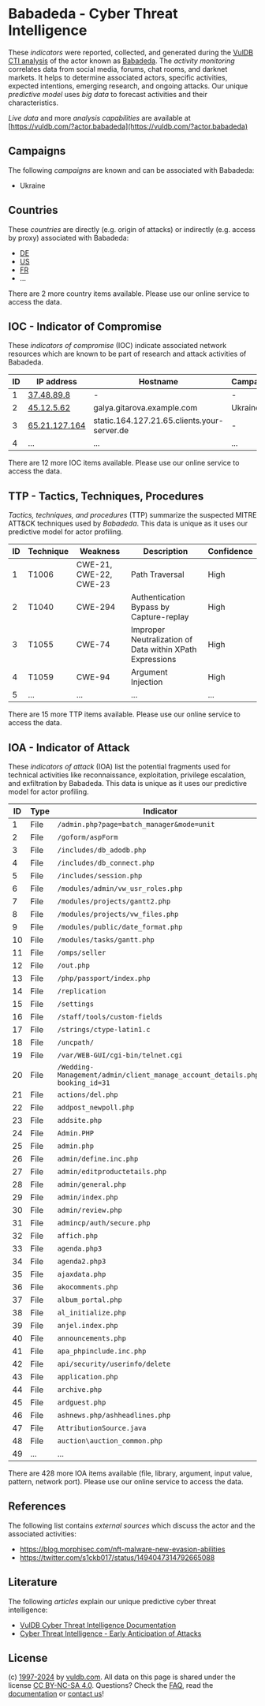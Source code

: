 # Babadeda - Cyber Threat Intelligence

These _indicators_ were reported, collected, and generated during the [VulDB CTI analysis](https://vuldb.com/?kb.cti) of the actor known as [Babadeda](https://vuldb.com/?actor.babadeda). The _activity monitoring_ correlates data from social media, forums, chat rooms, and darknet markets. It helps to determine associated actors, specific activities, expected intentions, emerging research, and ongoing attacks. Our unique _predictive model_ uses _big data_ to forecast activities and their characteristics.

_Live data_ and more _analysis capabilities_ are available at [https://vuldb.com/?actor.babadeda](https://vuldb.com/?actor.babadeda)

## Campaigns

The following _campaigns_ are known and can be associated with Babadeda:

* Ukraine

## Countries

These _countries_ are directly (e.g. origin of attacks) or indirectly (e.g. access by proxy) associated with Babadeda:

* [DE](https://vuldb.com/?country.de)
* [US](https://vuldb.com/?country.us)
* [FR](https://vuldb.com/?country.fr)
* ...

There are 2 more country items available. Please use our online service to access the data.

## IOC - Indicator of Compromise

These _indicators of compromise_ (IOC) indicate associated network resources which are known to be part of research and attack activities of Babadeda.

ID | IP address | Hostname | Campaign | Confidence
-- | ---------- | -------- | -------- | ----------
1 | [37.48.89.8](https://vuldb.com/?ip.37.48.89.8) | - | - | High
2 | [45.12.5.62](https://vuldb.com/?ip.45.12.5.62) | galya.gitarova.example.com | Ukraine | High
3 | [65.21.127.164](https://vuldb.com/?ip.65.21.127.164) | static.164.127.21.65.clients.your-server.de | - | High
4 | ... | ... | ... | ...

There are 12 more IOC items available. Please use our online service to access the data.

## TTP - Tactics, Techniques, Procedures

_Tactics, techniques, and procedures_ (TTP) summarize the suspected MITRE ATT&CK techniques used by _Babadeda_. This data is unique as it uses our predictive model for actor profiling.

ID | Technique | Weakness | Description | Confidence
-- | --------- | -------- | ----------- | ----------
1 | T1006 | CWE-21, CWE-22, CWE-23 | Path Traversal | High
2 | T1040 | CWE-294 | Authentication Bypass by Capture-replay | High
3 | T1055 | CWE-74 | Improper Neutralization of Data within XPath Expressions | High
4 | T1059 | CWE-94 | Argument Injection | High
5 | ... | ... | ... | ...

There are 15 more TTP items available. Please use our online service to access the data.

## IOA - Indicator of Attack

These _indicators of attack_ (IOA) list the potential fragments used for technical activities like reconnaissance, exploitation, privilege escalation, and exfiltration by Babadeda. This data is unique as it uses our predictive model for actor profiling.

ID | Type | Indicator | Confidence
-- | ---- | --------- | ----------
1 | File | `/admin.php?page=batch_manager&mode=unit` | High
2 | File | `/goform/aspForm` | High
3 | File | `/includes/db_adodb.php` | High
4 | File | `/includes/db_connect.php` | High
5 | File | `/includes/session.php` | High
6 | File | `/modules/admin/vw_usr_roles.php` | High
7 | File | `/modules/projects/gantt2.php` | High
8 | File | `/modules/projects/vw_files.php` | High
9 | File | `/modules/public/date_format.php` | High
10 | File | `/modules/tasks/gantt.php` | High
11 | File | `/omps/seller` | Medium
12 | File | `/out.php` | Medium
13 | File | `/php/passport/index.php` | High
14 | File | `/replication` | Medium
15 | File | `/settings` | Medium
16 | File | `/staff/tools/custom-fields` | High
17 | File | `/strings/ctype-latin1.c` | High
18 | File | `/uncpath/` | Medium
19 | File | `/var/WEB-GUI/cgi-bin/telnet.cgi` | High
20 | File | `/Wedding-Management/admin/client_manage_account_details.php?booking_id=31` | High
21 | File | `actions/del.php` | High
22 | File | `addpost_newpoll.php` | High
23 | File | `addsite.php` | Medium
24 | File | `Admin.PHP` | Medium
25 | File | `admin.php` | Medium
26 | File | `admin/define.inc.php` | High
27 | File | `admin/editproductetails.php` | High
28 | File | `admin/general.php` | High
29 | File | `admin/index.php` | High
30 | File | `admin/review.php` | High
31 | File | `admincp/auth/secure.php` | High
32 | File | `affich.php` | Medium
33 | File | `agenda.php3` | Medium
34 | File | `agenda2.php3` | Medium
35 | File | `ajaxdata.php` | Medium
36 | File | `akocomments.php` | High
37 | File | `album_portal.php` | High
38 | File | `al_initialize.php` | High
39 | File | `anjel.index.php` | High
40 | File | `announcements.php` | High
41 | File | `apa_phpinclude.inc.php` | High
42 | File | `api/security/userinfo/delete` | High
43 | File | `application.php` | High
44 | File | `archive.php` | Medium
45 | File | `ardguest.php` | Medium
46 | File | `ashnews.php/ashheadlines.php` | High
47 | File | `AttributionSource.java` | High
48 | File | `auction\auction_common.php` | High
49 | ... | ... | ...

There are 428 more IOA items available (file, library, argument, input value, pattern, network port). Please use our online service to access the data.

## References

The following list contains _external sources_ which discuss the actor and the associated activities:

* https://blog.morphisec.com/nft-malware-new-evasion-abilities
* https://twitter.com/s1ckb017/status/1494047314792665088

## Literature

The following _articles_ explain our unique predictive cyber threat intelligence:

* [VulDB Cyber Threat Intelligence Documentation](https://vuldb.com/?kb.cti)
* [Cyber Threat Intelligence - Early Anticipation of Attacks](https://www.scip.ch/en/?labs.20201022)

## License

(c) [1997-2024](https://vuldb.com/?kb.changelog) by [vuldb.com](https://vuldb.com/?kb.about). All data on this page is shared under the license [CC BY-NC-SA 4.0](https://creativecommons.org/licenses/by-nc-sa/4.0/). Questions? Check the [FAQ](https://vuldb.com/?kb.faq), read the [documentation](https://vuldb.com/?kb) or [contact us](https://vuldb.com/?contact)!
